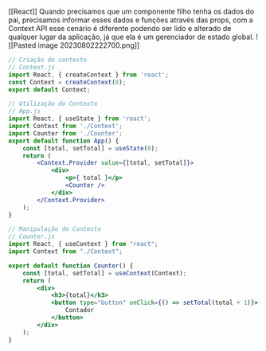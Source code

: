 [[React]]
Quando precisamos que um componente filho tenha os dados do pai, precisamos informar esses dados e funções através das props, com a Context API esse cenário é diferente podendo ser lido e alterado de qualquer lugar da aplicação, já que ela é um gerenciador de estado global.
![[Pasted image 20230802222700.png]]

```jsx
// Criação do contexto 
// Context.js 
import React, { createContext } from 'react';
const Context = createContext(0);
export default Context;
```

```jsx
// Utilização do Contexto 
// App.js 
import React, { useState } from 'react';
import Context from './Context';
import Counter from './Counter';
export default function App() {
	const [total, setTotal] = useState(0);
	return (
		<Context.Provider value={[total, setTotal]}>
			<div>
				<p>{ total }</p>
				<Counter />
			</div>
		</Context.Provider>
	);
}
```

```jsx
// Manipulação do Contexto
// Counter.js
import React, { useContext } from "react";
import Context from "./Context";

export default function Counter() {
	const [total, setTotal] = useContext(Context);
	return (
		<div>
			<h3>{total}</h3>
			<button type="button" onClick={() => setTotal(total + 1)}>
				Contador
			</button>
		</div>
	);
}
```
